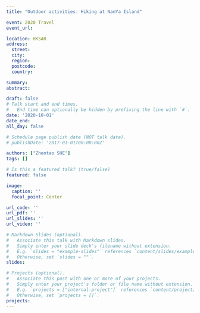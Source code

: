```yaml
---
title: "Outdoor activities: Hiking at NanYa Island"

event: 2020 Travel
event_url: 

location: HKSAR
address:
  street: 
  city: 
  region: 
  postcode: 
  country: 

summary: 
abstract: 

draft: false
# Talk start and end times.
#   End time can optionally be hidden by prefixing the line with `#`.
date: '2020-10-01'
date_end: 
all_day: false

# Schedule page publish date (NOT talk date).
# publishDate: '2017-01-01T00:00:00Z'

authors: ["Zhentao SHE"]
tags: []

# Is this a featured talk? (true/false)
featured: false

image:
  caption: ''
  focal_point: Center

url_code: ''
url_pdf: ''
url_slides: ''
url_video: ''

# Markdown Slides (optional).
#   Associate this talk with Markdown slides.
#   Simply enter your slide deck's filename without extension.
#   E.g. `slides = "example-slides"` references `content/slides/example-slides.md`.
#   Otherwise, set `slides = ""`.
slides:

# Projects (optional).
#   Associate this post with one or more of your projects.
#   Simply enter your project's folder or file name without extension.
#   E.g. `projects = ["internal-project"]` references `content/project/deep-learning/index.md`.
#   Otherwise, set `projects = []`.
projects:
---
```

